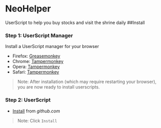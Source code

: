 # NeoHelper
UserScript to help you buy stocks and visit the shrine daily
##Install
### Step 1: UserScript Manager
Install a UserScript manager for your browser
* Firefox: [Greasemonkey](https://addons.mozilla.org/firefox/addon/greasemonkey/)
* Chrome: [Tampermonkey](https://chrome.google.com/webstore/detail/tampermonkey/dhdgffkkebhmkfjojejmpbldmpobfkfo)
* Opera: [Tampermonkey](https://addons.opera.com/en/extensions/details/tampermonkey-beta/)
* Safari: [Tampermonkey](https://safari.tampermonkey.net/tampermonkey.safariextz)

> Note: After installation (which may require restarting your browser), you are now ready to install userscripts.

### Step 2: UserScript
* [Install](https://github.com/kiangkuang/NeoHelper/raw/master/NeoHelper.user.js) from *github.com*

> Note: Click `Install`
